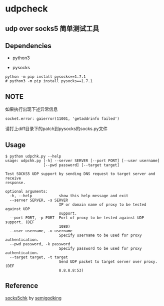 # udpcheck

## udp over socks5 简单测试工具

## Dependencies
- python3

- pysocks
```
python -m pip install pysocks==1.7.1
# python3 -m pip install pysocks==1.7.1
```

## NOTE
如果执行出现下述异常信息
```
socket.error: gaierror(11001, 'getaddrinfo failed')
```

请打上diff目录下的patch到pysocks的socks.py文件

## Usage
```
$ python udpchk.py --help
usage: udpchk.py [-h] --server SERVER [--port PORT] [--user username]
                 [--pwd password] [--target target]

Test SOCKS5 UDP support by sending DNS request to target server and receive
response.

optional arguments:
  -h, --help            show this help message and exit
  --server SERVER, -s SERVER
                        IP or domain name of proxy to be tested against UDP
                        support.
  --port PORT, -p PORT  Port of proxy to be tested against UDP support. (DEF
                        1080)
  --user username, -u username
                        Specify username to be used for proxy authentication.
  --pwd password, -k password
                        Specify password to be used for proxy authentication.
  --target target, -t target
                        Send UDP packet to target server over proxy. (DEF
                        8.8.8.8:53)
```

## Reference

[socks5chk](https://github.com/semigodking/socks5chk) by [semigodking](https://github.com/semigodking)